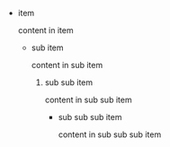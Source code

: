 - item

  content in item

  - sub item

    content in sub item

    1. sub sub item

       content in sub sub item

       - sub sub sub item

         content in sub sub sub item
